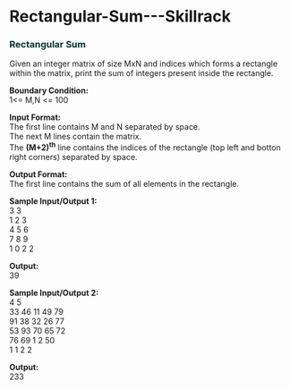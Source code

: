 # Rectangular-Sum---Skillrack
<h3 style="color:#003333">Rectangular Sum</h3>
<p>Given an integer matrix of size MxN and indices which forms a rectangle within the matrix, print the sum of integers present inside the rectangle.</p>

<p><strong>Boundary Condition:</strong><br>
1&lt;= M,N &lt;= 100</p>

<p><strong>Input Format:</strong><br>
The first line contains M and N separated by space.<br>
The next M lines contain the matrix.<br>
The <strong>(M+2)<sup>th</sup></strong> line contains the indices of the rectangle (top left and botton right corners) separated by space.</p>

<p><strong>Output Format:</strong><br>
The first line contains the sum of all elements in the rectangle.</p>

<p><strong>Sample Input/Output 1:</strong><br>
3 3<br>
1 2 3<br>
4 5 6<br>
7 8 9<br>
1 0 2 2</p>

<p><strong>Output:</strong><br>
39</p>

<p><strong>Sample Input/Output 2:</strong><br>
4 5<br>
33 46 11 49 79&nbsp;<br>
91 38 32 26 77&nbsp;<br>
53 93 70 65 72&nbsp;<br>
76 69 1 2 50&nbsp;<br>
1 1 2 2</p>

<p><strong>Output:</strong><br>
233</p>
